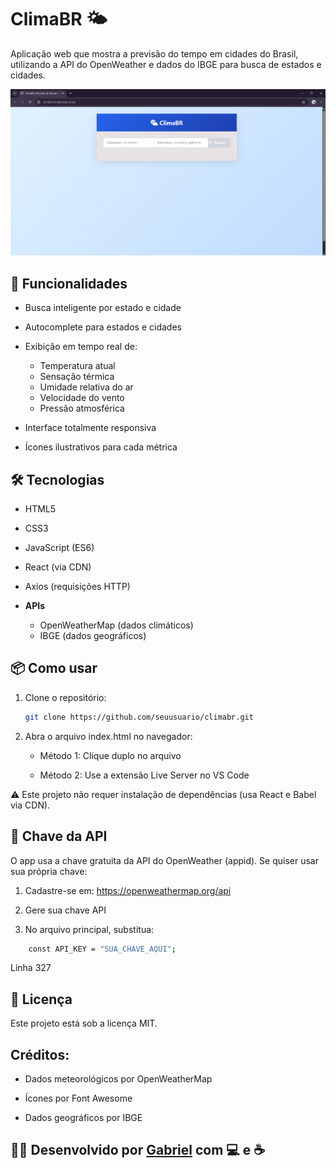 # ClimaBR 🌤️

Aplicação web que mostra a previsão do tempo em cidades do Brasil, utilizando a API do OpenWeather e dados do IBGE para busca de estados e cidades.

![Captura de Tela](/app_clima.png)

## 🚀 Funcionalidades

- Busca inteligente por estado e cidade

- Autocomplete para estados e cidades

- Exibição em tempo real de:
  - Temperatura atual
  - Sensação térmica
  - Umidade relativa do ar
  - Velocidade do vento
  - Pressão atmosférica

- Interface totalmente responsiva

- Ícones ilustrativos para cada métrica

## 🛠️ Tecnologias

- HTML5
- CSS3
- JavaScript (ES6)
- React (via CDN)
- Axios (requisições HTTP)

- **APIs**
  - OpenWeatherMap (dados climáticos)
  - IBGE (dados geográficos)

## 📦 Como usar

1. Clone o repositório:
   ```bash
   git clone https://github.com/seuusuario/climabr.git

2. Abra o arquivo index.html no navegador:

    - Método 1: Clique duplo no arquivo

    - Método 2: Use a extensão Live Server no VS Code

⚠️ Este projeto não requer instalação de dependências (usa React e Babel via CDN).

## 🔑 Chave da API
O app usa a chave gratuita da API do OpenWeather (appid). Se quiser usar sua própria chave:

1. Cadastre-se em: https://openweathermap.org/api

2. Gere sua chave API

3. No arquivo principal, substitua:

``` bash
    const API_KEY = "SUA_CHAVE_AQUI";
```
Linha 327

## 📄 Licença
Este projeto está sob a licença MIT.

## Créditos:

- Dados meteorológicos por OpenWeatherMap

- Ícones por Font Awesome

- Dados geográficos por IBGE

## 👨‍💻 Desenvolvido por [Gabriel](https://github.com/Pfabiano32) com 💻 e ☕
